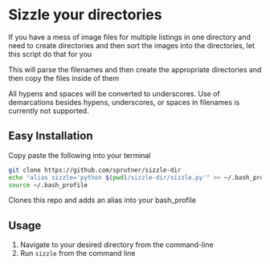 # Sizzle your directories

If you have a mess of image files for multiple listings in
one directory and need to create directories and then
sort the images into the directories, let this script
do that for you

This will parse the filenames and then create the appropriate
directories and then copy the files inside of them

All hypens and spaces will be converted to underscores.
Use of demarcations besides hypens, underscores, or spaces 
in filenames is currently not supported. 

## Easy Installation

Copy paste the following into your terminal

```bash
git clone https://github.com/sprutner/sizzle-dir
echo "alias sizzle='python $(pwd)/sizzle-dir/sizzle.py'" >> ~/.bash_profile
source ~/.bash_profile
```

Clones this repo and adds an alias into your bash_profile

## Usage
1) Navigate to your desired directory from the command-line
1) Run `sizzle` from the command line